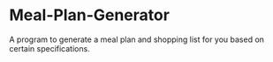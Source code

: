 # Meal-Plan-Generator
A program to generate a meal plan and shopping list for you based on certain specifications.
